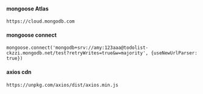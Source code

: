 #### mongoose Atlas
```
https://cloud.mongodb.com
```

#### mongoose connect
```
mongoose.connect('mongodb+srv://amy:123aaa@todolist-ckzzi.mongodb.net/test?retryWrites=true&w=majority', {useNewUrlParser: true})
```

#### axios cdn
```
https://unpkg.com/axios/dist/axios.min.js
``` 
